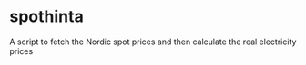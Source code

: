 # spothinta
A script to fetch the Nordic spot prices and then calculate the real electricity prices
